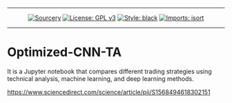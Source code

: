 ------------------------------------------------------------------------

<div align="center">

[![Sourcery](https://img.shields.io/badge/Sourcery-enabled-brightgreen)](https://sourcery.ai)
[![License: GPL v3](https://img.shields.io/badge/License-GPLv3-blue.svg)](https://www.gnu.org/licenses/gpl-3.0)
[![Style: black](https://img.shields.io/badge/code%20style-black-000000.svg)](https://github.com/psf/black)
[![Imports: isort](https://img.shields.io/badge/%20imports-isort-%231674b1?style=flat&labelColor=ef8336)](https://pycqa.github.io/isort/)

</div>

------------------------------------------------------------------------

# Optimized-CNN-TA

It is a Jupyter notebook that compares different trading strategies using technical analysis, machine learning, and deep learning methods.

https://www.sciencedirect.com/science/article/pii/S1568494618302151
